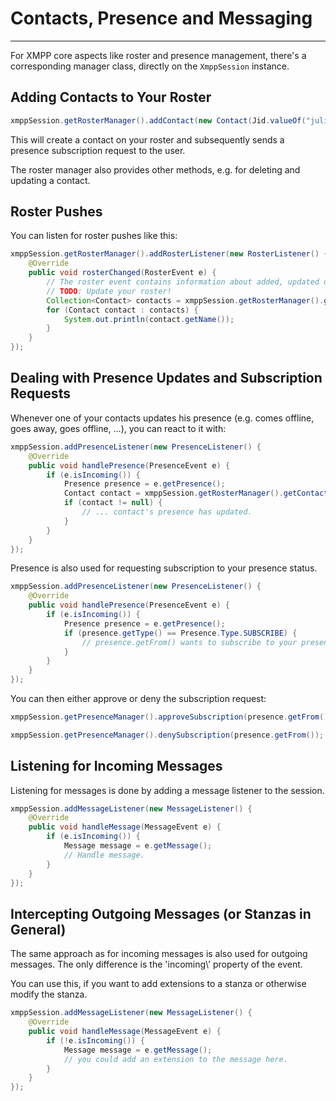 # Contacts, Presence and Messaging
---

For XMPP core aspects like roster and presence management, there\'s a corresponding manager class, directly on the `XmppSession` instance.

## Adding Contacts to Your Roster

```java
xmppSession.getRosterManager().addContact(new Contact(Jid.valueOf("juliet@example.net"), "Juliet"), true, "Hi Juliet, please add me.");
```

This will create a contact on your roster and subsequently sends a presence subscription request to the user.

The roster manager also provides other methods, e.g. for deleting and updating a contact.

## Roster Pushes

You can listen for roster pushes like this:

```java
xmppSession.getRosterManager().addRosterListener(new RosterListener() {
    @Override
    public void rosterChanged(RosterEvent e) {
        // The roster event contains information about added, updated or deleted contacts.
        // TODO: Update your roster!
        Collection<Contact> contacts = xmppSession.getRosterManager().getContacts();
        for (Contact contact : contacts) {
            System.out.println(contact.getName());
        }
    }
});
```

## Dealing with Presence Updates and Subscription Requests

Whenever one of your contacts updates his presence (e.g. comes offline, goes away, goes offline, ...), you can react to it with:

```java
xmppSession.addPresenceListener(new PresenceListener() {
    @Override
    public void handlePresence(PresenceEvent e) {
        if (e.isIncoming()) {
            Presence presence = e.getPresence();
            Contact contact = xmppSession.getRosterManager().getContact(presence.getFrom());
            if (contact != null) {
                // ... contact's presence has updated.
            }
        }
    }
});
```

Presence is also used for requesting subscription to your presence status.

```java
xmppSession.addPresenceListener(new PresenceListener() {
    @Override
    public void handlePresence(PresenceEvent e) {
        if (e.isIncoming()) {
            Presence presence = e.getPresence();
            if (presence.getType() == Presence.Type.SUBSCRIBE) {
                // presence.getFrom() wants to subscribe to your presence.
            }
        }
    }
});
```

You can then either approve or deny the subscription request:

```java
xmppSession.getPresenceManager().approveSubscription(presence.getFrom());
```

```java
xmppSession.getPresenceManager().denySubscription(presence.getFrom());
```

## Listening for Incoming Messages

Listening for messages is done by adding a message listener to the session.

```java
xmppSession.addMessageListener(new MessageListener() {
    @Override
    public void handleMessage(MessageEvent e) {
        if (e.isIncoming()) {
            Message message = e.getMessage();
            // Handle message.
        }
    }
});
```

## Intercepting Outgoing Messages (or Stanzas in General)

The same approach as for incoming messages is also used for outgoing messages. The only difference is the \'incoming\’ property of the event.

You can use this, if you want to add extensions to a stanza or otherwise modify the stanza.

```java
xmppSession.addMessageListener(new MessageListener() {
    @Override
    public void handleMessage(MessageEvent e) {
        if (!e.isIncoming()) {
            Message message = e.getMessage();
            // you could add an extension to the message here.
        }
    }
});
```
